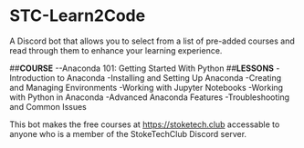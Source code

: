 # STC-Learn2Code
A Discord bot that allows you to select from a list of pre-added courses and read through them to enhance your learning experience.

##**COURSE**
--Anaconda 101: Getting Started With Python
##**LESSONS**
-Introduction to Anaconda
-Installing and Setting Up Anaconda
-Creating and Managing Environments
-Working with Jupyter Notebooks
-Working with Python in Anaconda
-Advanced Anaconda Features
-Troubleshooting and Common Issues

This bot makes the free courses at https://stoketech.club accessable to anyone who is a member of the StokeTechClub Discord server.
